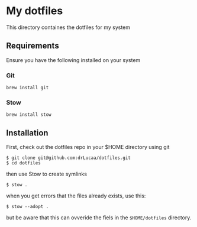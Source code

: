 # My dotfiles

This directory containes the dotfiles for my system

## Requirements

Ensure you have the following installed on your system

### Git

```
brew install git
```

### Stow
```
brew install stow
```

## Installation

First, check out the dotfiles repo in your $HOME directory using git

```
$ git clone git@github.com:drLucaa/dotfiles.git
$ cd dotfiles
```

then use Stow to create symlinks

```
$ stow .
```

when you get errors that the files already exists, use this:

```
$ stow --adopt .
```

but be aware that this can ovveride the fiels in the `$HOME/dotfiles` directory.
